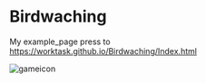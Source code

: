 # Birdwaching
My example_page press to https://worktask.github.io/Birdwaching/Index.html

![gameicon](https://github.com/workTask/Birdwaching/issues/1#issue-379538551)
